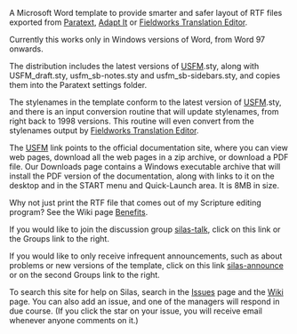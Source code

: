 A Microsoft Word template to provide smarter and safer layout of RTF files exported from [Paratext](http://paratext.ubs-translations.org/Home.html), [Adapt It](http://adaptit.ebt.cx/) or [Fieldworks Translation Editor](http://www.sil.org/computing/fieldworks/TE/).

Currently this works only in Windows versions of Word, from Word 97 onwards.

The distribution includes the latest versions of [USFM](http://paratext.org/about/usfm).sty, along with USFM\_draft.sty, usfm\_sb-notes.sty and usfm\_sb-sidebars.sty, and copies them into the Paratext settings folder.

The stylenames in the template conform to the latest version of [USFM](http://paratext.org/about/usfm).sty, and there is an input conversion routine that will update stylenames, from right back to 1998 versions. This routine will even convert from the stylenames output by [Fieldworks Translation Editor](http://www.sil.org/computing/fieldworks/TE/).

The [USFM](http://paratext.org/about/usfm) link points to the official documentation site, where you can view web pages, download all the web pages in a zip archive, or download a PDF file. Our Downloads page contains a Windows executable archive that will install the PDF version of the documentation, along with links to it on the desktop and in the START menu and Quick-Launch area. It is 8MB in size.

Why not just print the RTF file that comes out of my Scripture editing program? See the Wiki page [Benefits](Benefits.md).

If you would like to join the discussion group [silas-talk](http://groups.google.com/group/silas-talk), click on this link or the Groups link to the right.

If you would like to only receive infrequent announcements, such as about problems or new versions of the template, click on this link [silas-announce](http://groups.google.com/group/silas-announce) or on the second Groups link to the right.


To search this site for help on Silas, search in the [Issues](http://code.google.com/p/silas/issues/list) page and the [Wiki](http://code.google.com/p/silas/w/list) page. You can also add an issue, and one of the managers will respond in due course. (If you click the star on your issue, you will receive email whenever anyone comments on it.)